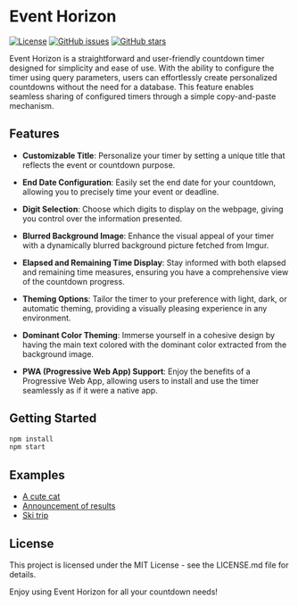 # Event Horizon

[![License](https://img.shields.io/badge/License-MIT-blue.svg)](https://opensource.org/licenses/MIT)
[![GitHub issues](https://img.shields.io/github/issues/danikova/event-horizon)](https://github.com/danikova/event-horizon/issues)
[![GitHub stars](https://img.shields.io/github/stars/danikova/event-horizon)](https://github.com/danikova/event-horizon/stargazers)

Event Horizon is a straightforward and user-friendly countdown timer designed for simplicity and ease of use. With the ability to configure the timer using query parameters, users can effortlessly create personalized countdowns without the need for a database. This feature enables seamless sharing of configured timers through a simple copy-and-paste mechanism.

## Features

- **Customizable Title**: Personalize your timer by setting a unique title that reflects the event or countdown purpose.

- **End Date Configuration**: Easily set the end date for your countdown, allowing you to precisely time your event or deadline.

- **Digit Selection**: Choose which digits to display on the webpage, giving you control over the information presented.

- **Blurred Background Image**: Enhance the visual appeal of your timer with a dynamically blurred background picture fetched from Imgur.

- **Elapsed and Remaining Time Display**: Stay informed with both elapsed and remaining time measures, ensuring you have a comprehensive view of the countdown progress.

- **Theming Options**: Tailor the timer to your preference with light, dark, or automatic theming, providing a visually pleasing experience in any environment.

- **Dominant Color Theming**: Immerse yourself in a cohesive design by having the main text colored with the dominant color extracted from the background image.

- **PWA (Progressive Web App) Support**: Enjoy the benefits of a Progressive Web App, allowing users to install and use the timer seamlessly as if it were a native app.

## Getting Started

```bash
npm install
npm start
```

## Examples

- [A cute cat](https://danikova.github.io/event-horizon/?endDate=20231231T235900%2B01%3A00&digits=d%2Ch%2Cm%2Cs&title=Samu&imageId=KcQL9aE.jpg)
- [Announcement of results](https://danikova.github.io/event-horizon/?endDate=20231201T170000%2B01%3A00&digits=d%2Ch%2Cm%2Cs&title=Results+announced&imageId=0ypIMfs.jpg)
- [Ski trip](https://danikova.github.io/event-horizon/?endDate=20240408T100000%2B01%3A00&digits=d%2Ch%2Cm%2Cs&title=Ski+trip+2024&imageId=rmfyUHg.jpg)

## License
This project is licensed under the MIT License - see the LICENSE.md file for details.

Enjoy using Event Horizon for all your countdown needs!
